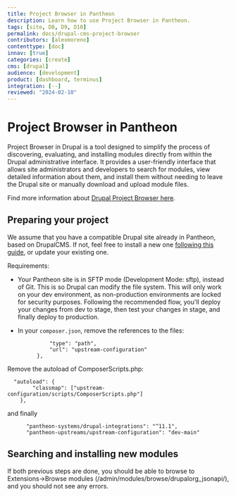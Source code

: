 ```yaml
---
title: Project Browser in Pantheon
description: Learn how to use Project Browser in Pantheon.
tags: [site, D8, D9, D10]
permalink: docs/drupal-cms-project-browser
contributors: [alexmoreno]
contenttype: [doc]
innav: [true]
categories: [create]
cms: [drupal]
audience: [development]
product: [dashboard, terminus]
integration: [--]
reviewed: "2024-02-10"
---
```


# Project Browser in Pantheon

Project Browser in Drupal is a tool designed to simplify the process of discovering, evaluating, and installing modules directly from within the Drupal administrative interface. It provides a user-friendly interface that allows site administrators and developers to search for modules, view detailed information about them, and install them without needing to leave the Drupal site or manually download and upload module files.

Find more information about [Drupal Project Browser here](https://www.drupal.org/about/starshot/initiatives/project-browser).


## Preparing your project

We assume that you have a compatible Drupal site already in Pantheon, based on DrupalCMS. If not, feel free to install a new one [following this guide](https://docs.pantheon.io/supported-drupal#drupal-cms-on-pantheon), or update your existing one.

Requirements:

- Your Pantheon site is in SFTP mode (Development Mode: sftp), instead of Git. This is so Drupal can modify the file system. This will only work on your dev environment, as non-production environments are locked for security purposes. Following the recommended flow, you'll deploy your changes from dev to stage, then test your changes in stage, and finally deploy to production.
- In your `composer.json`, remove the references to the files:

  ```        "upstream-configuration": {
            "type": "path",
            "url": "upstream-configuration"
        },
  ```

Remove the autoload of ComposerScripts.php:

```    
  "autoload": {
        "classmap": ["upstream-configuration/scripts/ComposerScripts.php"]
    },
```

and finally

  ```
        "pantheon-systems/drupal-integrations": "^11.1",
        "pantheon-upstreams/upstream-configuration": "dev-main"
  ```

## Searching and installing new modules

If both previous steps are done, you should be able to browse to Extensions->Browse modules (/admin/modules/browse/drupalorg_jsonapi/), and you should not see any errors.

